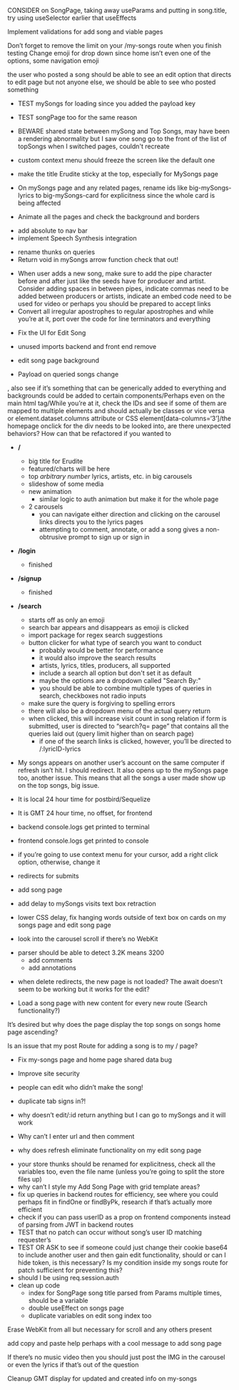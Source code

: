 


CONSIDER on SongPage, taking away useParams and putting in song.title, try using useSelector earlier that useEffects

Implement validations for add song and viable pages

Don’t forget to remove the limit on your /my-songs route when you finish testing
Change emoji for drop down since home isn’t even one of the options, some navigation emoji

the user who posted a song should be able to see an edit option that directs to edit page but not anyone else, we should be able to see who posted something

- TEST mySongs for loading since you added the payload key
- TEST songPage too for the same reason

- BEWARE shared state between mySong and Top Songs, may have been a rendering abnormality but I saw one song go to the front of the list of topSongs when I switched pages, couldn't recreate

- custom context menu should freeze the screen like the default one
- make the title Erudite sticky at the top, especially for MySongs page

- On mySongs page and any related pages, rename ids like big-mySongs-lyrics to big-mySongs-card for explicitness since the whole card is being affected
- Animate all the pages and check the background and borders

+ add absolute to nav bar
+ implement Speech Synthesis integration

- rename thunks on queries
- Return void in mySongs arrow function check that out!
+ When user adds a new song, make sure to add the pipe character before and after just like the seeds have for producer and artist. Consider adding spaces in between pipes, indicate commas need to be added between producers or artists, indicate an embed code need to be used for video or perhaps you should be prepared to accept links
+ Convert all irregular apostrophes to regular apostrophes and while you’re at it, port over the code for line terminators and everything
- Fix the UI for Edit Song

- unused imports backend and front end remove
+ edit song page background
- Payload on queried songs change


, also see if it’s something that can be generically added to everything and backgrounds could be added to certain components/Perhaps even on the main html tag/While you’re at it, check the IDs and see if some of them are mapped to multiple elements and should actually be classes or vice versa or element.dataset.columns attribute or CSS element[data-columns=‘3’]/the homepage onclick for the div needs to be looked into, are there unexpected behaviors? How can that be refactored if you wanted to

+ **/**
    - big title for Erudite
    - featured/charts will be here
    - top *arbitrary number* lyrics, artists, etc. in big carousels
    - slideshow of some media
    - new animation
        + similar logic to auth animation but make it for the whole page
    + 2 carousels
        + you can navigate either direction and clicking on the carousel links directs you to the lyrics pages
        + attempting to comment, annotate, or add a song gives a non-obtrusive prompt to sign up or sign in
+ **/login**
    + finished
+ **/signup**
    + finished
+ **/search**
    + starts off as only an emoji
    + search bar appears and disappears as emoji is clicked
    + import package for regex search suggestions
    + button clicker for what type of search you want to conduct
        + probably would be better for performance
        + it would also improve the search results
        + artists, lyrics, titles, producers, all supported
        + include a search all option but don't set it as default
        + maybe the options are a dropdown called "Search By:"
        + you should be able to combine multiple types of queries in search, checkboxes not radio inputs
    + make sure the query is forgiving to spelling errors
    + there will also be a dropdown menu of the actual query return
    + when clicked, this will increase visit count in song relation
    if form is submitted, user is directed to “search?q= page” that contains all the queries laid out (query limit higher than on search page)
        + if one of the search links is clicked, however, you’ll be directed to /:lyricID-lyrics

+ My songs appears on another user’s account on the same computer if refresh isn’t hit. I should redirect. It also opens up to the mySongs page too, another issue. This means that all the songs a user made show up on the top songs, big issue.


-  It is local 24 hour time for postbird/Sequelize
- It is GMT 24 hour time, no offset, for frontend
- backend console.logs get printed to terminal
- frontend console.logs get printed to console

- if you’re going to use context menu for your cursor, add a right click option, otherwise, change it
- redirects for submits
- add song page

+ add delay to mySongs visits text box retraction

+ lower CSS delay, fix hanging words outside of text box on cards on my songs page and edit song page
+ look into the carousel scroll if there’s no WebKit

- parser should be able to detect 3.2K means 3200
   + add comments
   + add annotations
+ when delete redirects, the new page is not loaded? The await doesn’t seem to be working but it works for the edit?

- Load a song page with new content for every new route (Search functionality?)

It’s desired but why does the page display the top songs on songs home page ascending?

Is an issue that my post Route for adding a song is to my / page?

- Fix my-songs page and home page shared data bug
+ Improve site security


+ people can edit who didn’t make the song!
+ duplicate tab signs in?!
- why doesn’t edit/:id return anything but I can go to mySongs and it will work
+ Why can’t I enter url and then comment
-  why does refresh eliminate functionality on my edit song page
+ your store thunks should be renamed for explicitness, check all the variables too, even the file name (unless you’re going to split the store files up)
+ why can’t I style my Add Song Page with grid template areas?
+ fix up queries in backend routes for efficiency, see where you could perhaps fit in findOne or findByPk, research if that’s actually more efficient
+ check if you can pass userID as a prop on frontend components instead of parsing from JWT in backend routes
+ TEST that no patch can occur without song’s user ID matching requester’s
+ TEST OR ASK to see if someone could just change their cookie base64 to include another user and then gain edit functionality, should or can I hide token, is this necessary? Is my condition inside my songs route for patch sufficient for preventing this?
+ should I be using req.session.auth
+ clean up code
   + index for SongPage song title parsed from Params multiple times, should be a variable
   + double useEffect on songs page
   + duplicate variables on edit song index too

Erase WebKit from all but necessary for scroll and any others present

add copy and paste help perhaps with a cool message to add song page

If there’s no music video then you should just post the IMG in the carousel or even the lyrics if that’s out of the question

Cleanup GMT display for updated and created info on my-songs

